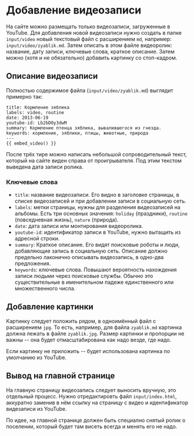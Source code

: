 # Добавление видеозаписи

На сайте можно размещать только видеозаписи, загруженные в YouTube.
Для добавления новой видеозаписи нужно создать в папке `input/video` новый текстовый файл с расширением `md`, например: `input/video/zyablik.md`.
Затем описать в этом файле видеоролик: название, дату записи, ключевые слова, краткое описание.
Затем можно (хотя и не обязательно) добавить картинку со стоп-кадром.


## Описание видеозаписи

Полностью содержимое файла (`input/video/zyablik.md`) выглядит примерно так:

    title: Кормление зяблика
    labels: video, routine
    date: 2013-06-19
    youtube-id: Lb2bD0y3dwM
    summary: Кормление птенца зяблика, вывалившегося из гнезда.
    keywords: кормление, зяблики, птицы, животные, природа
    ---
    {{ embed_video() }}

После трёх тире можно написать небольшой сопроводительный текст, который на сайте виден справа от проигрывателя.
Под этим текстом выведена дата записи ролика.


### Ключевые слова

- `title`: название видеозаписи.
  Его видно в заголовке страницы, в списке видеозаписей и при добавлении записи в социальную сеть.
- `labels`: метки страницы, нужны для разделения видеозаписей на альбомы.
  Есть три основных значения: `holiday` (праздники), `routine` (повседневная жизнь), `nature` (природа).
- `date`: дата записи или монтирования видеоролика.
- `youtube-id`: идентификатор записи в YouTube, нужно вытащить из адресной строки.
- `summary`: Краткое описание.
  Его видят поисковые роботы и люди, добавляющие запись в социальную сеть.
  Описание должно предельно лаконично описывать видеозапись, в одно-два предложения.
- `keywords`: ключевые слова.
  Повышают вероятность нахождения записи людьми через поисковые службы.
  Обычно это существительные в именительном падеже единственного или множественного числа.


## Добавление картинки

Картинку следует положить рядом, в одноимённый файл с расширением `jpg`.  То есть, например, для файла `zyablik.md` картинка должна лежать в файле `zyablik.jpg`.
Размер картинки и пропорции не важны -- она будет отмасштабирована как надо везде, где надо.

Если картинку не приложить -- будет использована картинка по умолчанию из YouTube.


## Вывод на главной странице

На главную страницу видеозапись следует выносить вручную, это отдельный процесс.
Нужно отредактировть файл `input/index.html`, аккуратно заменив в нём ссылку на страницу с видео и идентификатор видезаписи из YouTube.

По идее, на главной странице должен быть специално снятый ролик о поселении, который будет там висеть всегда и менять его не надо.
